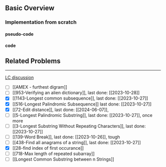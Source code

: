 ## Basic Overview

### Implementation from scratch
#### pseudo-code

#### code

## Related Problems
---
[LC discussion](https://leetcode.com/problems/minimum-window-substring/solutions/26808/Here-is-a-10-line-template-that-can-solve-most-'substring'-problems/)

- [ ] [[AMEX - furthest digram]]
- [ ] [[953-Verifying an alien dictionary]], last done: [[2023-10-28]]
- [x] [[1143-Longest common subsequence]], last done: [[2023-10-27]]
- [x] [[516-Longest Palindromic Subsequence]] last done: [[2023-10-27]]
- [x] [[72-Edit distance]], last done: [[2024-06-07]], 
- [ ] [[5-Longest Palindromic Substring]], last done: [[2023-10-27]], once more
- [ ] [[3-Longest Substring Without Repeating Characters]], last done: [[2023-10-27]]
- [ ] [[139-Word Break]], last done: [[2023-10-26]], tough
- [ ] [[438-Find all anagrams of a string]], last done: [[2023-10-27]]
- [x] [[28-find index of first occurance]]
- [ ] [[718-Max length of repeated subarray]]
- [ ] [[Longest Common Substring between n Strings]]

